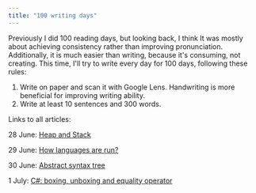 ```yaml
---
title: "100 writing days"
---
```


Previously I did 100 reading days, but looking back, I think It was mostly about
achieving consistency rather than improving pronunciation. Additionally, it is much easier than
writing, because it's consuming, not creating. This time, I'll try to write every day for 100 days,
following these rules:

1. Write on paper and scan it with Google Lens. Handwriting is more beneficial for improving
   writing ability.
2. Write at least 10 sentences and 300 words.

Links to all articles: 

28 June: [Heap and Stack](Heap%20and%20Stack.md)

29 June: [How languages are run?](transpilers%20compilers%20interpreters.md)

30 June: [Abstract syntax tree](ast.md)

1 July: [C#: boxing, unboxing and equality operator](boxing%20and%20equality%20cs.md)